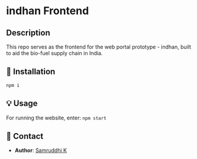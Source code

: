 # indhan Frontend

## Description

This repo serves as the frontend for the web portal prototype - indhan, built to aid the bio-fuel supply chain in India.

## 🚀 Installation
`npm i`

## 💡 Usage
For running the website, enter:
`npm start`


## 📧 Contact

- **Author**: [Samruddhi K](https://github.com/Sam-ruk)

